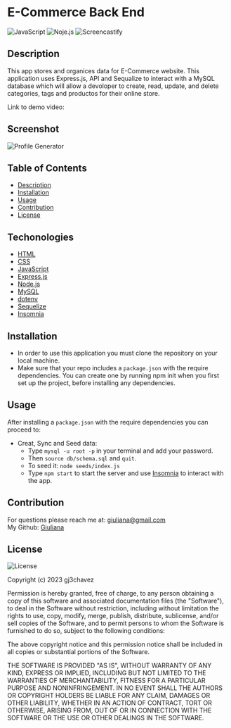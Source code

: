 # E-Commerce Back End
![JavaScript](https://img.shields.io/badge/-JavaScript-yellow)  ![Noje.js](https://img.shields.io/badge/-node.js-brightgreen)  ![Screencastify](https://img.shields.io/badge/-Screencastify-red)  


## Description
   This app stores and organices data for E-Commerce website. This application uses Express.js, API and Sequalize to interact with a MySQL database which will allow a devoloper to create, read, update, and delete categories, tags and productos for their online store.

   Link to demo video: 

## Screenshot
![Profile Generator](./)

## Table of Contents
  - [Description](#Description)
  - [Installation](#Installation)
  - [Usage](#Usage)
  - [Contribution](#Contribution)
  - [License](#License)
 

## Techonologies

* [HTML](https://developer.mozilla.org/en-US/docs/Web/HTML)
* [CSS](https://developer.mozilla.org/en-US/docs/Web/CSS)
* [JavaScript](https://developer.mozilla.org/en-US/docs/Web/JavaScript)
* [Express.js](https://expressjs.com/)
* [Node.js](https://nodejs.org/en/)
* [MySQL](https://www.mysql.com/)
* [dotenv](https://www.npmjs.com/package/dotenv)
* [Sequelize](https://sequelize.org/)
* [Insomnia](https://insomnia.rest/download) 

## Installation 
* In order to use this application you must clone the repository on your local machine.
* Make sure that your repo includes a `package.json` with the require dependencies. You can create one by running npm init when you first set up the project, before installing any dependencies.


## Usage
After installing a `package.json` with the require dependencies you can proceed to:
* Creat, Sync and Seed data:
    * Type `mysql -u root -p` in your terminal and add your password.
    * Then `source db/schema.sql` and `quit`.
    * To seed it: `node seeds/index.js`
    * Type `npm start` to start the server and use [Insomnia](https://insomnia.rest/download) to interact with the app. 


## Contribution
For questions please reach me at: giuliana@gmail.com <br/>
My Github: [Giuliana](https://github.com/gj3chavez)


## License
  ![License](https://img.shields.io/badge/License%20-MIT-orange)
  
  Copyright (c) 2023 gj3chavez

Permission is hereby granted, free of charge, to any person obtaining a copy
of this software and associated documentation files (the "Software"), to deal
in the Software without restriction, including without limitation the rights
to use, copy, modify, merge, publish, distribute, sublicense, and/or sell
copies of the Software, and to permit persons to whom the Software is
furnished to do so, subject to the following conditions:

The above copyright notice and this permission notice shall be included in all
copies or substantial portions of the Software.

THE SOFTWARE IS PROVIDED "AS IS", WITHOUT WARRANTY OF ANY KIND, EXPRESS OR
IMPLIED, INCLUDING BUT NOT LIMITED TO THE WARRANTIES OF MERCHANTABILITY,
FITNESS FOR A PARTICULAR PURPOSE AND NONINFRINGEMENT. IN NO EVENT SHALL THE
AUTHORS OR COPYRIGHT HOLDERS BE LIABLE FOR ANY CLAIM, DAMAGES OR OTHER
LIABILITY, WHETHER IN AN ACTION OF CONTRACT, TORT OR OTHERWISE, ARISING FROM,
OUT OF OR IN CONNECTION WITH THE SOFTWARE OR THE USE OR OTHER DEALINGS IN THE
SOFTWARE.